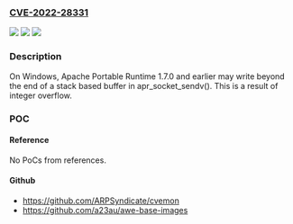 ### [CVE-2022-28331](https://cve.mitre.org/cgi-bin/cvename.cgi?name=CVE-2022-28331)
![](https://img.shields.io/static/v1?label=Product&message=Apache%20Portable%20Runtime%20(APR)&color=blue)
![](https://img.shields.io/static/v1?label=Version&message=%3D%200%20&color=brighgreen)
![](https://img.shields.io/static/v1?label=Vulnerability&message=CWE-787%20Out-of-bounds%20Write&color=brighgreen)

### Description

On Windows, Apache Portable Runtime 1.7.0 and earlier may write beyond the end of a stack based buffer in apr_socket_sendv(). This is a result of integer overflow.

### POC

#### Reference
No PoCs from references.

#### Github
- https://github.com/ARPSyndicate/cvemon
- https://github.com/a23au/awe-base-images

